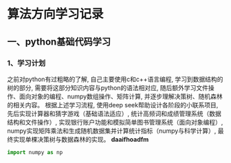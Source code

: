 # 算法方向学习记录
## 一、python基础代码学习
### 1、学习计划
之前对python有过粗略的了解,
自己主要使用c和c++语言编程,
学习到数据结构的树的部分,
需要将这部分知识内容与python的语法相对应,
随后额外学习文件操作、面向对象的编程、numpy数组操作、矩阵计算,
并逐步理解决策树、随机森林的相关内容。
根据上述学习流程,
使用deep seek帮助设计各阶段的小联系项目,
先后实现计算器和猜字游戏（基础语法适应）,
统计高频词和成绩管理系统（数据结构和文件操作）,
实现银行账户功能和模拟简单图书管理系统（面向对象编程）,
numpy实现矩阵乘法和生成随机数据集并计算统计指标（numpy与科学计算）,
最终实现单棵决策树与数据森林的实现。
**daaifhoadfm**
```python
import numpy as np
```